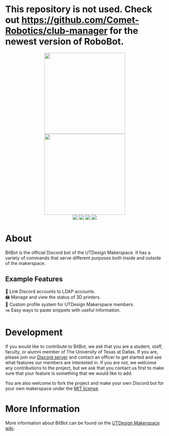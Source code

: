 # This repository is not used. Check out https://github.com/Comet-Robotics/club-manager for the newest version of RoboBot.

<!-- center image -->
<p align="center">
    <img src="./docs/images/logo.svg#gh-light-mode-only" height="256px" />
    <img src="./docs/images/logo_white.svg#gh-dark-mode-only" height="256px" />
    <br>
    <a href="https://github.com/utdesign-makerspace/BitBot/commits/main"><img src="https://img.shields.io/github/last-commit/utdesign-makerspace/BitBot.svg" /></a>
    <a href="https://github.com/utdesign-makerspace/BitBot/blob/main/LICENSE"><img src="https://img.shields.io/github/license/utdesign-makerspace/BitBot" /></a>
    <a href="https://utd.ms/discord"><img src="https://img.shields.io/discord/593125987177463809?color=%235865F2&label=discord" /></a>
    <a href="https://github.com/utdesign-makerspace/BitBot/tree/main/src/commands"><img src="https://img.shields.io/github/directory-file-count/utdesign-makerspace/BitBot/src/commands?label=commands"></a>
</p>

# About

BitBot is the official Discord bot of the UTDesign Makerspace. It has a variety of commands that serve different purposes both inside and outside of the makerspace.

## Example Features

🔗 Link Discord accounts to LDAP accounts.  
🖨️ Manage and view the status of 3D printers.  
👋 Custom profile system for UTDesign Makerspace members.  
✂️ Easy ways to paste snippets with useful information.

# Development

If you would like to contribute to BitBot, we ask that you are a student, staff, faculty, or alumni member of The University of Texas at Dallas. If you are, please join our [Discord server](https://utd.ms/discord) and contact an officer to get started and see what features our members are interested in. If you are not, we welcome any contributions to the project, but we ask that you contact us first to make sure that your feature is something that we would like to add.

You are also welcome to fork the project and make your own Discord bot for your own makerspace under the [MIT license](./LICENSE).

# More Information

More information about BitBot can be found on the [UTDesign Makerspace wiki](https://wiki.utd.ms/bitbot).
